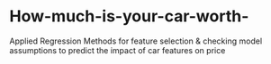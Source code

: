 # How-much-is-your-car-worth-
Applied Regression Methods for feature selection &amp; checking model assumptions to predict the impact of car features on price
